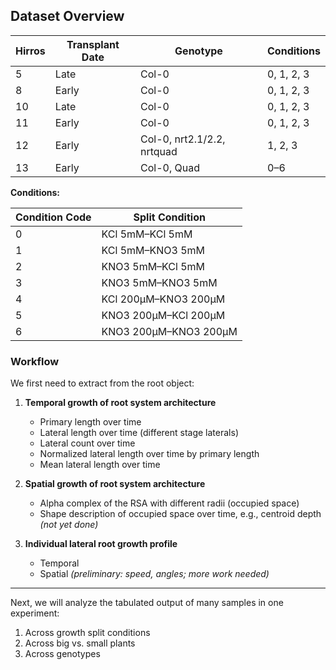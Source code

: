 ## Dataset Overview

| Hirros | Transplant Date | Genotype                     | Conditions     |
|--------|-----------------|------------------------------|----------------|
| 5      | Late            | Col-0                        | 0, 1, 2, 3     |
| 8      | Early           | Col-0                        | 0, 1, 2, 3     |
| 10     | Late            | Col-0                        | 0, 1, 2, 3     |
| 11     | Early           | Col-0                        | 0, 1, 2, 3     |
| 12     | Early           | Col-0, nrt2.1/2.2, nrtquad   | 1, 2, 3        |
| 13     | Early           | Col-0, Quad                  | 0–6            |


**Conditions:**

| Condition Code | Split Condition             |
|----------------|-----------------------------|
| 0              | KCl 5mM–KCl 5mM             |
| 1              | KCl 5mM–KNO3 5mM            |
| 2              | KNO3 5mM–KCl 5mM            |
| 3              | KNO3 5mM–KNO3 5mM           |
| 4              | KCl 200µM–KNO3 200µM        |
| 5              | KNO3 200µM–KCl 200µM        |
| 6              | KNO3 200µM–KNO3 200µM       |


### Workflow

We first need to extract from the root object:

1. **Temporal growth of root system architecture**
   - Primary length over time
   - Lateral length over time (different stage laterals)
   - Lateral count over time
   - Normalized lateral length over time by primary length
   - Mean lateral length over time

2. **Spatial growth of root system architecture**
   - Alpha complex of the RSA with different radii (occupied space)
   - Shape description of occupied space over time, e.g., centroid depth *(not yet done)*

3. **Individual lateral root growth profile**
   - Temporal
   - Spatial *(preliminary: speed, angles; more work needed)*

---

Next, we will analyze the tabulated output of many samples in one experiment:

1. Across growth split conditions
2. Across big vs. small plants
3. Across genotypes
